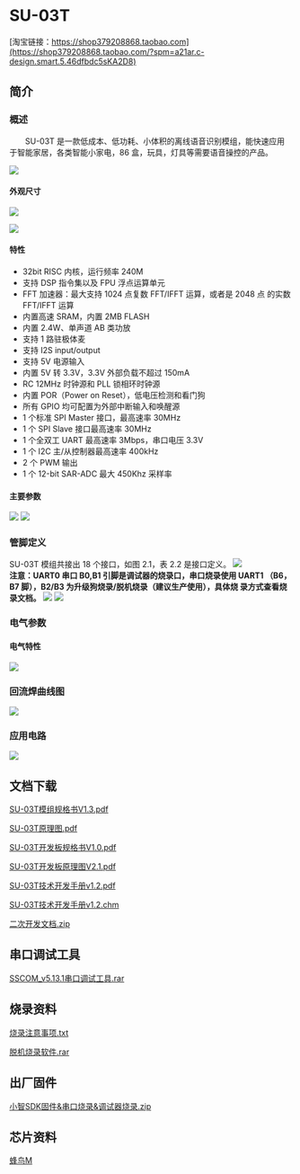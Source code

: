 # SU-03T

[淘宝链接：https://shop379208868.taobao.com](https://shop379208868.taobao.com/?spm=a21ar.c-design.smart.5.46dfbdc5sKA2D8)

## 简介

### 概述

&emsp;&emsp;SU-03T 是一款低成本、低功耗、小体积的离线语音识别模组，能快速应用于智能家居，各类智能小家电，86 盒，玩具，灯具等需要语音操控的产品。

![ ](../../_static/document/SU-03T/img1.png "功能框图")

#### 外观尺寸

![ ](../../_static/document/SU-03T/img2.png "外观尺寸")

![ ](../../_static/document/SU-03T/img3.png "外观尺寸")

#### 特性

- 32bit RISC 内核，运行频率 240M
- 支持 DSP 指令集以及 FPU 浮点运算单元
- FFT 加速器：最大支持 1024 点复数 FFT/IFFT 运算，或者是 2048 点 的实数 FFT/IFFT 运算
- 内置高速 SRAM，内置 2MB FLASH
- 内置 2.4W、单声道 AB 类功放
- 支持 1 路驻极体麦
- 支持 I2S input/output
- 支持 5V 电源输入
- 内置 5V 转 3.3V，3.3V 外部负载不超过 150mA
- RC 12MHz 时钟源和 PLL 锁相环时钟源
- 内置 POR（Power on Reset），低电压检测和看门狗
- 所有 GPIO 均可配置为外部中断输入和唤醒源
- 1 个标准 SPI Master 接口，最高速率 30MHz
- 1 个 SPI Slave 接口最高速率 30MHz
- 1 个全双工 UART 最高速率 3Mbps，串口电压 3.3V
- 1 个 I2C 主/从控制器最高速率 400kHz
- 2 个 PWM 输出
- 1 个 12-bit SAR-ADC 最大 450Khz 采样率

#### 主要参数

![ ](../../_static/document/SU-03T/img4.png "主要参数")
![ ](../../_static/document/SU-03T/img5.png "主要参数")

### 管脚定义

SU-03T 模组共接出 18 个接口，如图 2.1，表 2.2 是接口定义。
![ ](../../_static/document/SU-03T/img6.png "管脚示意图")
<br/>**注意：UART0 串口 B0,B1 引脚是调试器的烧录口，串口烧录使用 UART1 （B6，B7 脚），B2/B3 为升级狗烧录/脱机烧录（建议生产使用），具体烧 录方式查看烧录文档。**
![ ](../../_static/document/SU-03T/img7.png "管脚功能定义")
![ ](../../_static/document/SU-03T/img8.png "管脚功能定义")

### 电气参数

#### 电气特性

![ ](../../_static/document/SU-03T/img9.png "电气特性")

### 回流焊曲线图

![ ](../../_static/document/SU-03T/img10.png "回流焊曲线图")

### 应用电路

![ ](../../_static/document/SU-03T/img11.png "应用电路")

## 文档下载

[SU-03T模组规格书V1.3.pdf](../../_static/document/SU-03T/SU-03T%E6%A8%A1%E7%BB%84%E8%A7%84%E6%A0%BC%E4%B9%A6V1.3.pdf)

[SU-03T原理图.pdf](../../_static/document/SU-03T/SU-03T%E5%8E%9F%E7%90%86%E5%9B%BE.pdf)

[SU-03T开发板规格书V1.0.pdf](../../_static/document/SU-03T/SU-03T%E5%BC%80%E5%8F%91%E6%9D%BF%E8%A7%84%E6%A0%BC%E4%B9%A6V1.0.pdf)

[SU-03T开发板原理图V2.1.pdf](../../_static/document/SU-03T/SU-03T_EVB%20SCH%20V2.1.pdf)

[SU-03T技术开发手册v1.2.pdf](../../_static/document/SU-03T/SU-03T%E6%8A%80%E6%9C%AF%E6%89%8B%E5%86%8Cv1.2.pdf)

[SU-03T技术开发手册v1.2.chm](../../_static/document/SU-03T/SU-03T%E6%8A%80%E6%9C%AF%E5%BC%80%E5%8F%91%E6%89%8B%E5%86%8Cv1.2.chm)

[二次开发文档.zip](../../_static/document/SU-03T/%E4%BA%8C%E6%AC%A1%E5%BC%80%E5%8F%91%E6%96%87%E6%A1%A3.zip)

## 串口调试工具

[SSCOM_v5.13.1串口调试工具.rar](../../_static/document/SU-03T/SSCOM_v5.13.1%E4%B8%B2%E5%8F%A3%E8%B0%83%E8%AF%95%E5%B7%A5%E5%85%B7.rar)

## 烧录资料

[烧录注意事项.txt](../../_static/document/SU-03T/%E7%83%A7%E5%BD%95%E6%B3%A8%E6%84%8F%E4%BA%8B%E9%A1%B9.txt)

[脱机烧录软件.rar](../../_static/document/SU-03T/%E8%84%B1%E6%9C%BA%E7%83%A7%E5%BD%95%E8%BD%AF%E4%BB%B6.rar)

## 出厂固件

[小智SDK固件&串口烧录&调试器烧录.zip](../../_static/document/SU-03T/%E5%B0%8F%E6%99%BASDK%E5%9B%BA%E4%BB%B6%26%E4%B8%B2%E5%8F%A3%E7%83%A7%E5%BD%95%26%E8%B0%83%E8%AF%95%E5%99%A8%E7%83%A7%E5%BD%95.zip)

## 芯片资料

[蜂鸟M](../chip/M.md)
